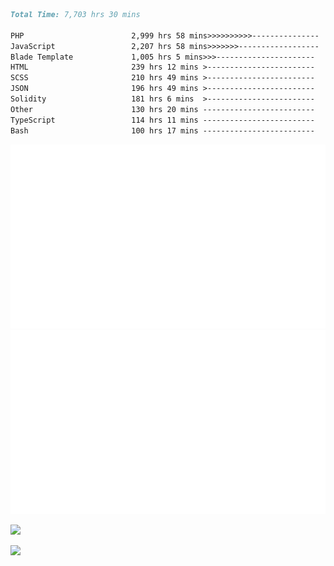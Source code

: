 <!--START_SECTION:waka-->

```markdown
Total Time: 7,703 hrs 30 mins

PHP                        2,999 hrs 58 mins>>>>>>>>>>---------------   38.30 %
JavaScript                 2,207 hrs 58 mins>>>>>>>------------------   28.19 %
Blade Template             1,005 hrs 5 mins>>>----------------------   12.83 %
HTML                       239 hrs 12 mins >------------------------   03.05 %
SCSS                       210 hrs 49 mins >------------------------   02.69 %
JSON                       196 hrs 49 mins >------------------------   02.51 %
Solidity                   181 hrs 6 mins  >------------------------   02.31 %
Other                      130 hrs 20 mins -------------------------   01.66 %
TypeScript                 114 hrs 11 mins -------------------------   01.46 %
Bash                       100 hrs 17 mins -------------------------   01.28 %
```

<!--END_SECTION:waka-->

![](https://raw.githubusercontent.com/DrMaxis/github-stats-transparent/output/generated/overview.svg)
![](https://raw.githubusercontent.com/DrMaxis/github-stats-transparent/output/generated/languages.svg)

![](https://git-readme-stats-drmaxis-projects.vercel.app/api?username=drmaxis&show_icons=true&theme=outrun&count_private=true&show=reviews,discussions_started,discussions_answered,prs_merged,prs_merged_percentage&custom_title=2024%20Github%20Rank)
 
<a href="https://count.getloli.com/"><img src="https://count.getloli.com/get/@:maxis-the-alchemist?theme=rule34"></a>
<!-- https://count.getloli.com/get/@alchemist?theme=rule34 -->
<br>
